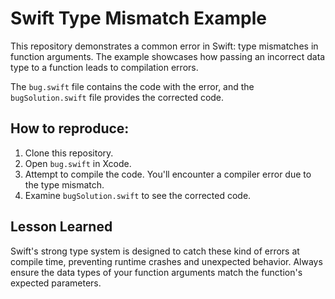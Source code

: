 # Swift Type Mismatch Example

This repository demonstrates a common error in Swift: type mismatches in function arguments. The example showcases how passing an incorrect data type to a function leads to compilation errors.

The `bug.swift` file contains the code with the error, and the `bugSolution.swift` file provides the corrected code.

## How to reproduce:

1. Clone this repository.
2. Open `bug.swift` in Xcode.
3. Attempt to compile the code. You'll encounter a compiler error due to the type mismatch.  
4. Examine `bugSolution.swift` to see the corrected code.

## Lesson Learned

Swift's strong type system is designed to catch these kind of errors at compile time, preventing runtime crashes and unexpected behavior. Always ensure the data types of your function arguments match the function's expected parameters.